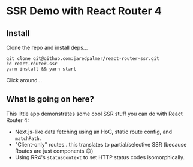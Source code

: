 # SSR Demo with React Router 4

## Install

Clone the repo and install deps...

```
git clone git@github.com:jaredpalmer/react-router-ssr.git
cd react-router-ssr
yarn install && yarn start
```

Click around...

## What is going on here?

This little app demonstrates some cool SSR stuff you can do with React Router 4:

- Next.js-like data fetching using an HoC, static route config, and `matchPath`. 
- "Client-only" routes...this translates to partial/selective SSR (because Routes are just components :wink:)
- Using RR4's `statusContext` to set HTTP status codes isomorphically.

